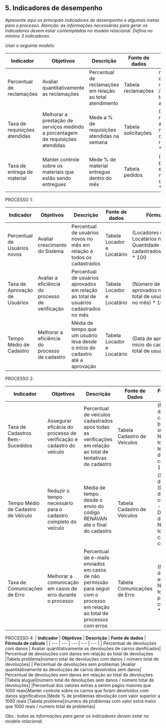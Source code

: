 ## 5. Indicadores de desempenho

_Apresente aqui os principais indicadores de desempenho e algumas metas para o processo. Atenção: as informações necessárias para gerar os indicadores devem estar contempladas no modelo relacional. Defina no mínimo 3 indicadores._

_Usar o seguinte modelo:_

| **Indicador** | **Objetivos** | **Descrição** | **Fonte de dados** | **Fórmula de cálculo** |
| ---           | ---           | ---           | ---             | ---             |
| Percentual de reclamações | Avaliar quantitativamente as reclamações | Percentual de reclamações em relação ao total atendimento | Tabela reclamações | número total de reclamações / número total de atendimentos |
| Taxa de requisições atendidas | Melhorar a prestação de serviços medindo a porcentagem de requisições atendidas| Mede a % de requisições atendidas na semana | Tabela solicitações | (número de requisições atendidas / número total de requisições) * 100 |
| Taxa de entrega de material | Manter controle sobre os materiais que estão sendo entregues | Mede % de material entregue dentro do mês | Tabela pedidos | (número de pedidos entregues / número total de pedidos) * 100 |



PROCESSO 1:

| **Indicador** | **Objetivos** | **Descrição** | **Fonte de dados** | **Fórmula de cálculo** |
| ---           | ---           | ---           | ---             | ---             |
| Percentual de Usuários novos| Avaliar crescimento do Sistema | Percentual de usuários novos no mês em relação à todos os cadastrados | Tabela Locador e Locatário | (Locadores novos no mês + Locatários novos no mês) / Quantidade de usuários cadastrados(locador+locatário) * 100 |
|Taxa de Aprovação de Usuários|	Avaliar a eficiência do processo de verificação|	Percentual de usuários aprovados em relação ao total de usuários cadastrados no mês|	Tabela Locador e Locatário|	(Número de usuários aprovados no mês / Número total de usuários cadastrados no mês) * 100|
|Tempo Médio de Cadastro|	Melhorar a eficiência do processo de cadastro|	Média de tempo que um usuário leva desde o início do cadastro até a aprovação|	Tabela Locador e Locatário|	(Data de aprovação - Data de início do cadastro) / Número total de usuários cadastrados|

PROCESSO 2:

| **Indicador**                        | **Objetivos**                                              | **Descrição**                                                            | **Fonte de Dados**                 | **Fórmula de Cálculo**                                                              |
| ------------------------------------ | ---------------------------------------------------------- | ------------------------------------------------------------------------ | --------------------------------- | ------------------------------------------------------------------------------------ |
| Taxa de Cadastros Bem-Sucedidos      | Assegurar eficácia do processo de verificação e cadastro do veículo | Percentual de veículos cadastrados após todas as verificações em relação ao total de tentativas de cadastro | Tabela Cadastro de Veículos       | (Número de cadastros bem-sucedidos / Número total de tentativas de cadastro) * 100   |
| Tempo Médio de Cadastro de Veículo   | Reduzir o tempo necessário para o cadastro completo do veículo | Média de tempo desde o envio do código RENAVAN até o final do cadastro | Tabela Cadastro de Veículos       | (Somatório de (Data/hora de conclusão - Data/hora de início) / Número total de cadastros concluídos) |
| Taxa de Comunicações de Erro         | Melhorar a comunicação em casos de erro durante o processo | Percentual de e-mails enviados em casos de não permissão para seguir com o processo em relação ao total de processos com erros | Tabela Comunicações de Erro      | (Número de e-mails enviados / Número total de processos com erros) * 100             |

PROCESSO 4:
| **Indicador** | **Objetivos** | **Descrição** | **Fonte de dados** | **Fórmula de cálculo** |
| ---           | ---           | ---           | ---             | ---             |
| Percentual de devoluções  com danos  | Avaliar quantitativamente as devoluções de carros danificados| Percentual de devoluções com danos em relação ao total de devoluções  |Tabela problema|número total de devoluções com danos / número total de devoluções| 
| Percentual de devoluções sem problemas  |Avaliar quantitativamente as devoluções de carros devolvidos sem danos| Percentual de devoluções sem danos em relação ao total de devoluções  |Tabela aluguel|número total de devoluções sem danos / número total de devoluções| 
|Percentual dos valores extras a serem pagos maiores que 1000 reais|Manter controle sobre os carros que foram devolvidos com danos significativos.|Mede % de problemas devolução com valor superior a 1000 reais   |Tabela problema|(numero de problemas com valor extra maior que 1000 reais / numero total de problemas| 



_Obs.: todas as informações para gerar os indicadores devem estar no modelo relacional._
